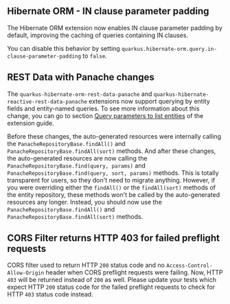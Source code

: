 ## Hibernate ORM - IN clause parameter padding

The Hibernate ORM extension now enables IN clause parameter padding by default, improving the caching of queries containing IN clauses.

You can disable this behavior by setting `quarkus.hibernate-orm.query.in-clause-parameter-padding` to `false`.

## REST Data with Panache changes

The `quarkus-hibernate-orm-rest-data-panache` and `quarkus-hibernate-reactive-rest-data-panache` extensions now support querying by entity fields and entity-named queries. To see more information about this change, you can go to section [Query parameters to list entities](https://quarkus.io/version/main/guides/rest-data-panache#query-parameters-to-list-entities) of the extension guide.

Before these changes, the auto-generated resources were internally calling the `PanacheRepositoryBase.findAll()` and `PanacheRepositoryBase.findAll(sort)` methods. And after these changes, the auto-generated resources are now calling the `PanacheRepositoryBase.find(query, params)` and `PanacheRepositoryBase.find(query, sort, params)` methods. This is totally transparent for users, so they don't need to migrate anything. However, if you were overriding either the `findAll()` or the `findAll(sort)` methods of the entity repository, these methods won't be called by the auto-generated resources any longer. Instead, you should now use the `PanacheRepositoryBase.findAll()` and `PanacheRepositoryBase.findAll(sort)` methods.

## CORS Filter returns HTTP 403 for failed preflight requests

CORS filter used to return HTTP `200` status code and no `Access-Control-Allow-Origin` header when CORS preflight requests were failing. Now, HTTP `403` will be returned instead of `200` as well.
Please update your tests which expect HTTP `200` status code for the failed preflight requests to check for HTTP `403` status code instead.
